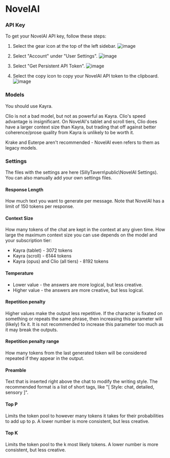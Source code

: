 # NovelAI

### API Key

To get your NovelAI API key, follow these steps:

1. Select the gear icon at the top of the left sidebar.
 ![image](https://github.com/SillyTavern/SillyTavern-Docs/assets/55552572/e0c70838-9775-4dc4-bf07-3daf895de67c)

2. Select "Account" under "User Settings".
![image](https://github.com/SillyTavern/SillyTavern-Docs/assets/55552572/71af84bf-3800-4e22-bfe9-9f84f302451a)

3. Select "Get Persistent API Token".
![image](https://github.com/SillyTavern/SillyTavern-Docs/assets/55552572/5ca0ff03-a75c-4bea-ba7f-2db951aab194)

4. Select the copy icon to copy your NovelAI API token to the clipboard. 
![image](https://github.com/SillyTavern/SillyTavern-Docs/assets/55552572/2765446e-42b2-4027-8ee5-0bbb48aef9c0)

### Models

You should use Kayra. 

Clio is not a bad model, but not as powerful as Kayra. Clio's speed advantage is insignificant. On NovelAI's tablet and scroll tiers, Clio does have a larger context size than Kayra, but trading that off against better coherence/prose quality from Kayra is unlikely to be worth it.

Krake and Euterpe aren't recommended - NovelAI even refers to them as legacy models. 

### Settings

The files with the settings are here (SillyTavern\public\NovelAI Settings).
You can also manually add your own settings files.

#### Response Length

How much text you want to generate per message. Note that NovelAI has a limit of 150 tokens per response. 

#### Context Size

How many tokens of the chat are kept in the context at any given time. How large the maximum context size you can use depends on the model and your subscription tier:
- Kayra (tablet) - 3072 tokens
- Kayra (scroll) - 6144 tokens
- Kayra (opus) and Clio (all tiers) - 8192 tokens

#### Temperature

* Lower value - the answers are more logical, but less creative.
* Higher value - the answers are more creative, but less logical.

#### Repetition penalty

Higher values make the output less repetitive.
If the character is fixated on something or repeats the same phrase, then increasing this parameter will (likely) fix it.
It is not recommended to increase this parameter too much as it may break the outputs.

#### Repetition penalty range

How many tokens from the last generated token will be considered repeated if they appear in the output.

#### Preamble

Text that is inserted right above the chat to modify the writing style. The recommended format is a list of short tags, like "[ Style: chat, detailed, sensory ]". 

#### Top P

Limits the token pool to however many tokens it takes for their probabilities to add up to p. A lower number is more consistent, but less creative. 

#### Top K

Limits the token pool to the k most likely tokens. A lower number is more consistent, but less creative. 
